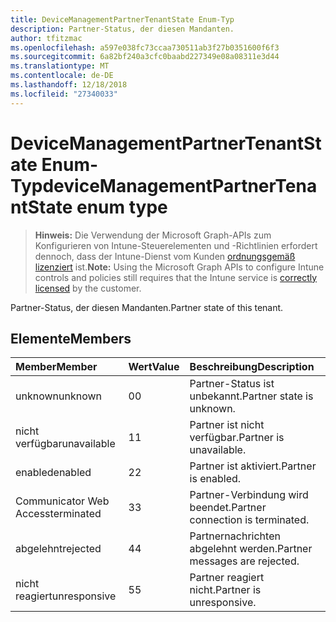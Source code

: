 ```yaml
---
title: DeviceManagementPartnerTenantState Enum-Typ
description: Partner-Status, der diesen Mandanten.
author: tfitzmac
ms.openlocfilehash: a597e038fc73ccaa730511ab3f27b0351600f6f3
ms.sourcegitcommit: 6a82bf240a3cfc0baabd227349e08a08311e3d44
ms.translationtype: MT
ms.contentlocale: de-DE
ms.lasthandoff: 12/18/2018
ms.locfileid: "27340033"
---
```

# <a name="devicemanagementpartnertenantstate-enum-type"></a><span data-ttu-id="21b89-103">DeviceManagementPartnerTenantState Enum-Typ</span><span class="sxs-lookup"><span data-stu-id="21b89-103">deviceManagementPartnerTenantState enum type</span></span>

> <span data-ttu-id="21b89-104">**Hinweis:** Die Verwendung der Microsoft Graph-APIs zum Konfigurieren von Intune-Steuerelementen und -Richtlinien erfordert dennoch, dass der Intune-Dienst vom Kunden [ordnungsgemäß lizenziert](https://go.microsoft.com/fwlink/?linkid=839381) ist.</span><span class="sxs-lookup"><span data-stu-id="21b89-104">**Note:** Using the Microsoft Graph APIs to configure Intune controls and policies still requires that the Intune service is [correctly licensed](https://go.microsoft.com/fwlink/?linkid=839381) by the customer.</span></span>

<span data-ttu-id="21b89-105">Partner-Status, der diesen Mandanten.</span><span class="sxs-lookup"><span data-stu-id="21b89-105">Partner state of this tenant.</span></span>
## <a name="members"></a><span data-ttu-id="21b89-106">Elemente</span><span class="sxs-lookup"><span data-stu-id="21b89-106">Members</span></span>
|<span data-ttu-id="21b89-107">Member</span><span class="sxs-lookup"><span data-stu-id="21b89-107">Member</span></span>|<span data-ttu-id="21b89-108">Wert</span><span class="sxs-lookup"><span data-stu-id="21b89-108">Value</span></span>|<span data-ttu-id="21b89-109">Beschreibung</span><span class="sxs-lookup"><span data-stu-id="21b89-109">Description</span></span>|
|:---|:---|:---|
|<span data-ttu-id="21b89-110">unknown</span><span class="sxs-lookup"><span data-stu-id="21b89-110">unknown</span></span>|<span data-ttu-id="21b89-111">0</span><span class="sxs-lookup"><span data-stu-id="21b89-111">0</span></span>|<span data-ttu-id="21b89-112">Partner-Status ist unbekannt.</span><span class="sxs-lookup"><span data-stu-id="21b89-112">Partner state is unknown.</span></span>|
|<span data-ttu-id="21b89-113">nicht verfügbar</span><span class="sxs-lookup"><span data-stu-id="21b89-113">unavailable</span></span>|<span data-ttu-id="21b89-114">1</span><span class="sxs-lookup"><span data-stu-id="21b89-114">1</span></span>|<span data-ttu-id="21b89-115">Partner ist nicht verfügbar.</span><span class="sxs-lookup"><span data-stu-id="21b89-115">Partner is unavailable.</span></span>|
|<span data-ttu-id="21b89-116">enabled</span><span class="sxs-lookup"><span data-stu-id="21b89-116">enabled</span></span>|<span data-ttu-id="21b89-117">2</span><span class="sxs-lookup"><span data-stu-id="21b89-117">2</span></span>|<span data-ttu-id="21b89-118">Partner ist aktiviert.</span><span class="sxs-lookup"><span data-stu-id="21b89-118">Partner is enabled.</span></span>|
|<span data-ttu-id="21b89-119">Communicator Web Access</span><span class="sxs-lookup"><span data-stu-id="21b89-119">terminated</span></span>|<span data-ttu-id="21b89-120">3</span><span class="sxs-lookup"><span data-stu-id="21b89-120">3</span></span>|<span data-ttu-id="21b89-121">Partner-Verbindung wird beendet.</span><span class="sxs-lookup"><span data-stu-id="21b89-121">Partner connection is terminated.</span></span>|
|<span data-ttu-id="21b89-122">abgelehnt</span><span class="sxs-lookup"><span data-stu-id="21b89-122">rejected</span></span>|<span data-ttu-id="21b89-123">4</span><span class="sxs-lookup"><span data-stu-id="21b89-123">4</span></span>|<span data-ttu-id="21b89-124">Partnernachrichten abgelehnt werden.</span><span class="sxs-lookup"><span data-stu-id="21b89-124">Partner messages are rejected.</span></span>|
|<span data-ttu-id="21b89-125">nicht reagiert</span><span class="sxs-lookup"><span data-stu-id="21b89-125">unresponsive</span></span>|<span data-ttu-id="21b89-126">5</span><span class="sxs-lookup"><span data-stu-id="21b89-126">5</span></span>|<span data-ttu-id="21b89-127">Partner reagiert nicht.</span><span class="sxs-lookup"><span data-stu-id="21b89-127">Partner is unresponsive.</span></span>|



